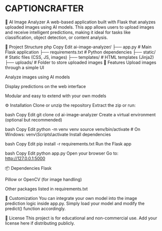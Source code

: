 # CAPTIONCRAFTER
🧠 AI Image Analyzer
A web-based application built with Flask that analyzes uploaded images using AI models. This app allows users to upload images and receive intelligent predictions, making it ideal for tasks like classification, object detection, or content analysis.

📂 Project Structure
php
Copy
Edit
ai-image-analyzer/
├── app.py                # Main Flask application
├── requirements.txt      # Python dependencies
├── static/               # Static files (CSS, JS, images)
├── templates/            # HTML templates (Jinja2)
├── uploads/              # Folder to store uploaded images
🚀 Features
Upload images through a simple UI

Analyze images using AI models

Display predictions on the web interface

Modular and easy to extend with your own models

⚙️ Installation
Clone or unzip the repository
Extract the zip or run:

bash
Copy
Edit
git clone <repo-url>
cd ai-image-analyzer
Create a virtual environment (optional but recommended)

bash
Copy
Edit
python -m venv venv
source venv/bin/activate  # On Windows: venv\Scripts\activate
Install dependencies

bash
Copy
Edit
pip install -r requirements.txt
Run the Flask app

bash
Copy
Edit
python app.py
Open your browser
Go to: http://127.0.0.1:5000

📦 Dependencies
Flask

Pillow or OpenCV (for image handling)

Other packages listed in requirements.txt

🧠 Customization
You can integrate your own model into the image prediction logic inside app.py. Simply load your model and modify the predict() function accordingly.

📄 License
This project is for educational and non-commercial use. Add your license here if distributing publicly.
